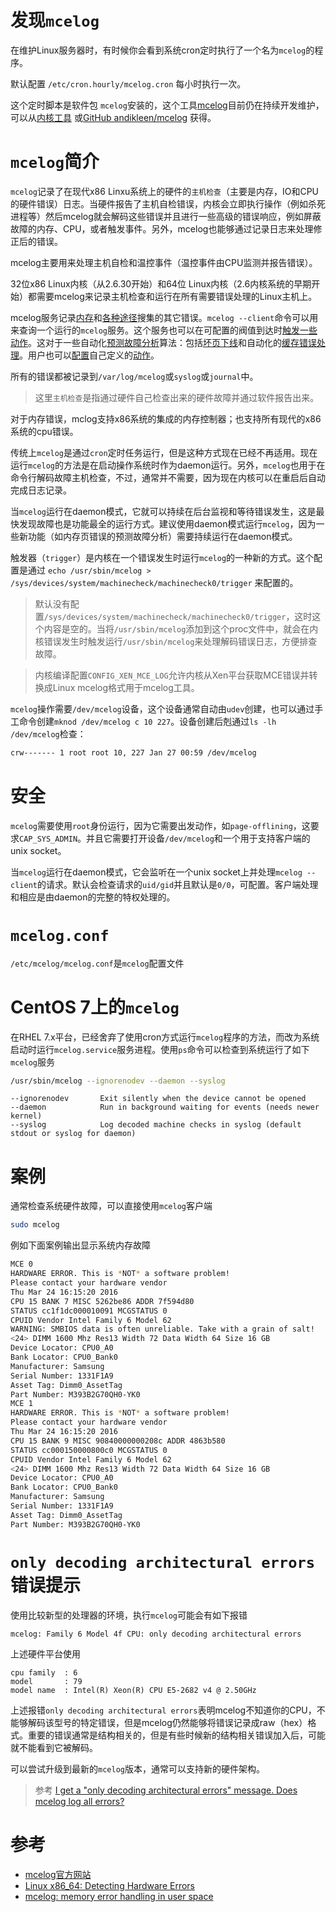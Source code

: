 # 发现`mcelog`

在维护Linux服务器时，有时候你会看到系统cron定时执行了一个名为`mcelog`的程序。

默认配置 `/etc/cron.hourly/mcelog.cron` 每小时执行一次。

这个定时脚本是软件包 `mcelog`安装的，这个工具[mcelog](http://www.mcelog.org/)目前仍在持续开发维护，可以从[内核工具](http://git.kernel.org/cgit/utils/cpu/mce/mcelog.git) 或[GitHub andikleen/mcelog](https://github.com/andikleen/mcelog) 获得。

# `mcelog`简介

`mcelog`记录了在现代x86 Linxu系统上的硬件的`主机检查`（主要是内存，IO和CPU的硬件错误）日志。当硬件报告了主机自检错误，内核会立即执行操作（例如杀死进程等）然后mcelog就会解码这些错误并且进行一些高级的错误响应，例如屏蔽故障的内存、CPU，或者触发事件。另外，mcelog也能够通过记录日志来处理修正后的错误。

mcelog主要用来处理主机自检和温控事件（温控事件由CPU监测并报告错误）。

32位x86 Linux内核（从2.6.30开始）和64位 Linux内核（2.6内核系统的早期开始）都需要mcelog来记录主机检查和运行在所有需要错误处理的Linux主机上。

mcelog服务记录[内存](http://www.mcelog.org/memory.html)和[各种途径](http://www.mcelog.org/error-flow.png)搜集的其它错误。`mcelog --client`命令可以用来查询一个运行的`mcelog`服务。这个服务也可以在可配置的阀值到达时[触发一些动作](http://www.mcelog.org/triggers.html)。这对于一些自动化[预测故障分析](http://www.mcelog.org/glossary.html#pfa)算法：包括[坏页下线](http://www.mcelog.org/badpageofflining.html)和自动化的[缓存错误处理](http://www.mcelog.org/cache.html)。用户也可以[配置](http://www.mcelog.org/config.html)自己定义的[动作](http://www.mcelog.org/triggers.html)。

所有的错误都被记录到`/var/log/mcelog`或`syslog`或`journal`中。

> 这里`主机检查`是指通过硬件自己检查出来的硬件故障并通过软件报告出来。

对于内存错误，mclog支持x86系统的集成的内存控制器；也支持所有现代的x86系统的cpu错误。

传统上`mcelog`是通过`cron`定时任务运行，但是这种方式现在已经不再适用。现在运行`mcelog`的方法是在启动操作系统时作为daemon运行。另外，`mcelog`也用于在命令行解码故障主机检查，不过，通常并不需要，因为现在内核可以在重启后自动完成日志记录。

当`mcelog`运行在daemon模式，它就可以持续在后台监视和等待错误发生，这是最快发现故障也是功能最全的运行方式。建议使用daemon模式运行`mcelog`，因为一些新功能（如内存页错误的预测故障分析）需要持续运行在daemon模式。

触发器（`trigger`）是内核在一个错误发生时运行`mcelog`的一种新的方式。这个配置是通过 `echo /usr/sbin/mcelog > /sys/devices/system/machinecheck/machinecheck0/trigger` 来配置的。

> 默认没有配置`/sys/devices/system/machinecheck/machinecheck0/trigger`，这时这个内容是空的。当将`/usr/sbin/mcelog`添加到这个proc文件中，就会在内核错误发生时触发运行`/usr/sbin/mcelog`来处理解码错误日志，方便排查故障。

> 内核编译配置`CONFIG_XEN_MCE_LOG`允许内核从Xen平台获取MCE错误并转换成Linux mcelog格式用于mcelog工具。

`mcelog`操作需要`/dev/mcelog`设备，这个设备通常自动由`udev`创建，也可以通过手工命令创建`mknod /dev/mcelog c 10 227`。设备创建后剋通过`ls -lh /dev/mcelog`检查：

```bash
crw------- 1 root root 10, 227 Jan 27 00:59 /dev/mcelog
```

# 安全

`mcelog`需要使用`root`身份运行，因为它需要出发动作，如`page-offlining`，这要求`CAP_SYS_ADMIN`。并且它需要打开设备`/dev/mcelog`和一个用于支持客户端的unix socket。

当`mcelog`运行在daemon模式，它会监听在一个unix socket上并处理`mcelog --client`的请求。默认会检查请求的`uid/gid`并且默认是`0/0`，可配置。客户端处理和相应是由daemon的完整的特权处理的。

# `mcelog.conf`

`/etc/mcelog/mcelog.conf`是`mcelog`配置文件

# CentOS 7上的`mcelog`

在RHEL 7.x平台，已经舍弃了使用cron方式运行`mcelog`程序的方法，而改为系统启动时运行`mcelog.service`服务进程。使用`ps`命令可以检查到系统运行了如下`mcelog`服务

```bash
/usr/sbin/mcelog --ignorenodev --daemon --syslog
```

```
--ignorenodev       Exit silently when the device cannot be opened
--daemon            Run in background waiting for events (needs newer kernel)
--syslog            Log decoded machine checks in syslog (default stdout or syslog for daemon)
```

# 案例

通常检查系统硬件故障，可以直接使用`mcelog`客户端

```bash
sudo mcelog
```

例如下面案例输出显示系统内存故障

```bash
MCE 0
HARDWARE ERROR. This is *NOT* a software problem!
Please contact your hardware vendor
Thu Mar 24 16:15:20 2016
CPU 15 BANK 7 MISC 5262be86 ADDR 7f594d80
STATUS cc1f1dc000010091 MCGSTATUS 0
CPUID Vendor Intel Family 6 Model 62
WARNING: SMBIOS data is often unreliable. Take with a grain of salt!
<24> DIMM 1600 Mhz Res13 Width 72 Data Width 64 Size 16 GB
Device Locator: CPU0_A0
Bank Locator: CPU0_Bank0
Manufacturer: Samsung
Serial Number: 1331F1A9
Asset Tag: Dimm0_AssetTag
Part Number: M393B2G70QH0-YK0
MCE 1
HARDWARE ERROR. This is *NOT* a software problem!
Please contact your hardware vendor
Thu Mar 24 16:15:20 2016
CPU 15 BANK 9 MISC 90840000000208c ADDR 4863b580
STATUS cc000150000800c0 MCGSTATUS 0
CPUID Vendor Intel Family 6 Model 62
<24> DIMM 1600 Mhz Res13 Width 72 Data Width 64 Size 16 GB
Device Locator: CPU0_A0
Bank Locator: CPU0_Bank0
Manufacturer: Samsung
Serial Number: 1331F1A9
Asset Tag: Dimm0_AssetTag
Part Number: M393B2G70QH0-YK0
```

# `only decoding architectural errors`错误提示

使用比较新型的处理器的环境，执行`mcelog`可能会有如下报错

```
mcelog: Family 6 Model 4f CPU: only decoding architectural errors
```

上述硬件平台使用

```
cpu family	: 6
model		: 79
model name	: Intel(R) Xeon(R) CPU E5-2682 v4 @ 2.50GHz
```

上述报错`only decoding architectural errors`表明mcelog不知道你的CPU，不能够解码该型号的特定错误，但是mcelog仍然能够将错误记录成raw（hex）格式。重要的错误通常是结构相关的，但是有些时候新的结构相关错误加入后，可能就不能看到它被解码。

可以尝试升级到最新的`mcelog`版本，通常可以支持新的硬件架构。

> 参考 [I get a "only decoding architectural errors" message. Does mcelog log all errors? ](http://www.mcelog.org/faq.html#17)

# 参考

* [mcelog官方网站](http://www.mcelog.org)
* [Linux x86_64: Detecting Hardware Errors](http://www.cyberciti.biz/tips/linux-server-predicting-hardware-failure.html)
* [mcelog: memory error handling in user space](http://www.halobates.de/lk10-mcelog.pdf)